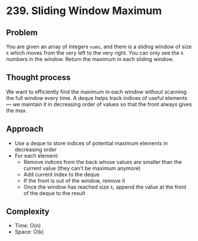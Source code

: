# 239. Sliding Window Maximum

## Problem  
You are given an array of integers `nums`, and there is a sliding window of size `k` which moves from the very left to the very right. You can only see the `k` numbers in the window. Return the maximum in each sliding window.

## Thought process  
We want to efficiently find the maximum in each window without scanning the full window every time. A deque helps track indices of useful elements — we maintain it in decreasing order of values so that the front always gives the max.

## Approach  
- Use a deque to store indices of potential maximum elements in decreasing order  
- For each element:
  - Remove indices from the back whose values are smaller than the current value (they can't be maximum anymore)  
  - Add current index to the deque  
  - If the front is out of the window, remove it  
  - Once the window has reached size `k`, append the value at the front of the deque to the result

## Complexity  
- Time: O(n)  
- Space: O(k)